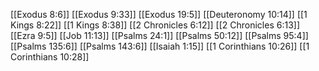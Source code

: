 [[Exodus 8:6]]
[[Exodus 9:33]]
[[Exodus 19:5]]
[[Deuteronomy 10:14]]
[[1 Kings 8:22]]
[[1 Kings 8:38]]
[[2 Chronicles 6:12]]
[[2 Chronicles 6:13]]
[[Ezra 9:5]]
[[Job 11:13]]
[[Psalms 24:1]]
[[Psalms 50:12]]
[[Psalms 95:4]]
[[Psalms 135:6]]
[[Psalms 143:6]]
[[Isaiah 1:15]]
[[1 Corinthians 10:26]]
[[1 Corinthians 10:28]]
